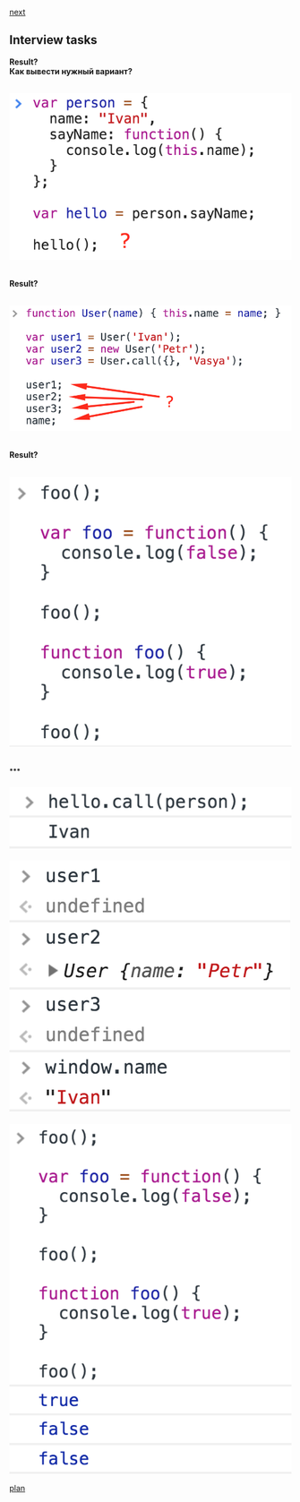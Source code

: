 <a href="02.md">next</a>

<h2>Interview tasks</h2>

<div>

<strong>Result?</strong>
<br/>
<strong>Как вывести нужный вариант?</strong>

<br/>
<img src="./media/01-1.png">

</div>

<br/>

<div>

<strong>Result?</strong>
<br/>

<br/>
<img src="./media/01-3.png">

</div>

<br/>

<div>

<strong>Result?</strong>
<br/>

<br/>
<img src="./media/01-5.png">

</div>


<br/>
<br/>

<div class="footer">
<sup><strong>***</strong></sup>

<br/>
<br/>
<img src="./media/01-2.png">

<br/>
<br/>
<img src="./media/01-4.png">

<br/>
<br/>
<img src="./media/01-6.png">

</div>

<a href="00.md">plan</a>
